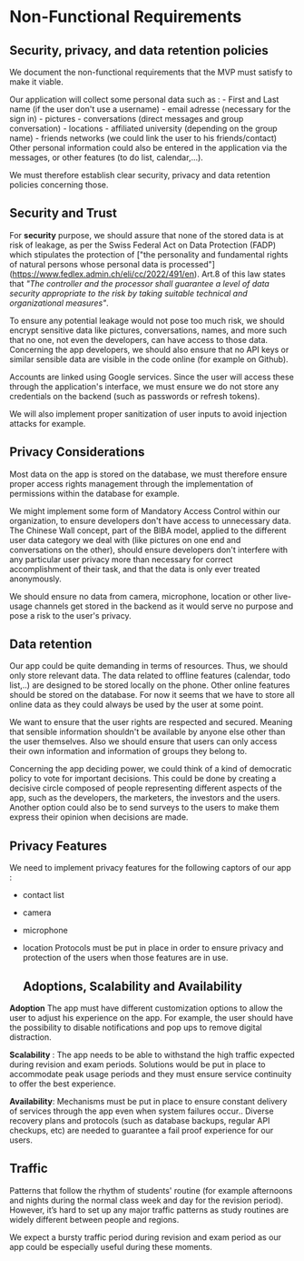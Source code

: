 # Non-Functional Requirements

## Security, privacy, and data retention policies
We document the non-functional requirements that the MVP must satisfy to
make it viable.

Our application will collect some personal data such as :
    - First and Last name (if the user don't use a username)
    - email adresse (necessary for the sign in)
    - pictures 
    - conversations (direct messages and group conversation)
    - locations
    - affiliated university (depending on the group name)
    - friends networks (we could link the user to his friends/contact)
Other personal information could also be entered in the application via the messages, or other features (to do list, calendar,...). 

We must therefore establish clear security, privacy and data retention policies concerning those.

## Security and Trust

For **security** purpose, we should assure that none of the stored data is at risk of leakage, as per the Swiss Federal Act on Data Protection (FADP) which stipulates the protection of ["the personality and fundamental rights of natural persons whose personal data is processed"] (https://www.fedlex.admin.ch/eli/cc/2022/491/en). Art.8 of this law states that *"The controller and the processor shall guarantee a level of data security appropriate to the risk by taking suitable technical and organizational measures"*. 

To ensure any potential leakage would not pose too much risk, we should encrypt sensitive data like pictures, conversations, names, and more such that no one, not even the developers, can have access to those data.
Concerning the app developers, we should also ensure that no API keys or similar sensible data are visible in the code online (for example on Github).

Accounts are linked using Google services. Since the user will access these through the application's interface, we must ensure we do not store any credentials on the backend (such as passwords or refresh tokens).

We will also implement proper sanitization of user inputs to avoid injection attacks for example.

## Privacy Considerations

Most data on the app is stored on the database, we must therefore ensure proper access rights management through the implementation of permissions within the database for example. 

We might implement some form of Mandatory Access Control within our organization, to ensure developers don't have access to unnecessary data. The Chinese Wall concept, part of the BIBA model, applied to the different user data category we deal with (like pictures on one end and conversations on the other), should ensure developers don't interfere with any particular user privacy more than necessary for correct accomplishment of their task, and that the data is only ever treated anonymously. 

We should ensure no data from camera, microphone, location or other live-usage channels get stored in the backend as it would serve no purpose and pose a risk to the user's privacy.

## Data retention

Our app could be quite demanding in terms of resources. Thus, we should only store relevant data. The data related to offline features (calendar, todo list,..) are designed to be stored locally on the phone. Other online features should be stored on the database. For now it seems that we have to store all online data as they could always be used by the user at some point.

We want to ensure that the user rights are respected and secured. Meaning that sensible information shouldn't be available by anyone else other than the user themselves. Also we should ensure that  users can only access their own information and information of groups they belong to.

Concerning the app deciding power, we could think of a kind of democratic policy to vote for important decisions. This could be done by creating a decisive circle composed of people representing different aspects of the app, such as the developers, the marketers, the investors and the users. Another option could also be to send surveys to the users to make them express their opinion when decisions are made.

## Privacy Features

We need to implement privacy features for the following captors of our app :  
- contact list
- camera
- microphone   
- location
Protocols must be put in place in order to ensure privacy and protection of the users when those features are in use. 

    ## Adoptions, Scalability and Availability

**Adoption** The app must have different customization options to allow the user to adjust his experience on the app. For example, the user should have the possibility to disable notifications and pop ups to remove digital distraction.

**Scalability** : The app needs to be able to withstand the high traffic expected during revision and exam periods. Solutions would be put in place to accommodate peak usage periods and they must ensure service continuity to offer the best experience.

**Availability**: Mechanisms must be put in place to ensure constant delivery of services through the app even when system failures occur.. Diverse recovery plans and protocols (such as database backups, regular API checkups, etc) are needed to guarantee a fail proof experience for our users.

## Traffic 
Patterns that follow the rhythm of students' routine (for example afternoons and nights during the normal class week and day for the revision period). However, it’s hard to set up any major traffic patterns as study routines are widely different between people and regions.

We expect a bursty traffic period during revision and exam period as our app could be especially useful during these moments.
